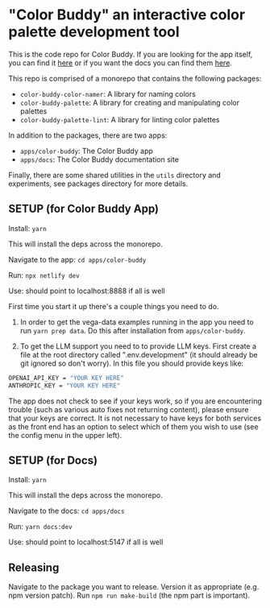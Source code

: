 # "Color Buddy" an interactive color palette development tool

This is the code repo for Color Buddy. If you are looking for the app itself, you can find it [here](https://color-buddy.netlify.app/) or if you want the docs you can find them [here](https://color-buddy-docs.netlify.app/).

This repo is comprised of a monorepo that contains the following packages:

- `color-buddy-color-namer`: A library for naming colors
- `color-buddy-palette`: A library for creating and manipulating color palettes
- `color-buddy-palette-lint`: A library for linting color palettes

In addition to the packages, there are two apps:

- `apps/color-buddy`: The Color Buddy app
- `apps/docs`: The Color Buddy documentation site

Finally, there are some shared utilities in the `utils` directory and experiments, see packages directory for more details.

## SETUP (for Color Buddy App)

Install: `yarn`

This will install the deps across the monorepo.

Navigate to the app: `cd apps/color-buddy`

Run: `npx netlify dev`

Use: should point to localhost:8888 if all is well

First time you start it up there's a couple things you need to do.

1. In order to get the vega-data examples running in the app you need to run `yarn prep data`. Do this after installation from `apps/color-buddy`.

2. To get the LLM support you need to to provide LLM keys. First create a file at the root directory called ".env.development" (it should already be git ignored so don't worry). In this file you should provide keys like:

```sh
OPENAI_API_KEY = "YOUR KEY HERE"
ANTHROPIC_KEY = "YOUR KEY HERE"
```

The app does not check to see if your keys work, so if you are encountering trouble (such as various auto fixes not returning content), please ensure that your keys are correct. It is not necessary to have keys for both services as the front end has an option to select which of them you wish to use (see the config menu in the upper left).

## SETUP (for Docs)

Install: `yarn`

This will install the deps across the monorepo.

Navigate to the docs: `cd apps/docs`

Run: `yarn docs:dev`

Use: should point to localhost:5147 if all is well

## Releasing

Navigate to the package you want to release. Version it as appropriate (e.g. npm version patch). Run `npm run make-build` (the npm part is important).
